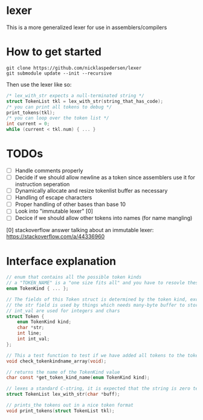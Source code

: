 # lexer

This is a more generalized lexer for use in assemblers/compilers

# How to get started

```shell
git clone https://github.com/nicklaspedersen/lexer
git submodule update --init --recursive
```

Then use the lexer like so:

```C
/* lex_with_str expects a null-terminated string */
struct TokenList tkl = lex_with_str(string_that_has_code);
/* you can print all tokens to debug */
print_tokens(tkl);
/* you can loop over the token list */
int current = 0;
while (current < tkl.num) { ... }
```

# TODOs
- [ ] Handle comments properly
- [ ] Decide if we should allow newline as a token since assemblers use it for instruction seperation
- [ ] Dynamically allocate and resize tokenlist buffer as necessary
- [ ] Handling of escape characters
- [ ] Proper handling of other bases than base 10
- [ ] Look into "immutable lexer" [0]
- [ ] Decice if we should allow other tokens into names (for name mangling)

[0] stackoverflow answer talking about an immutable lexer: https://stackoverflow.com/a/44336960

# Interface explanation

```C
// enum that contains all the possible token kinds
// a "TOKEN_NAME" is a "one size fits all" and you have to resovle these after the lexing stage
enum TokenKind { ... };

// The fields of this Token struct is determined by the token kind, except the line number field
// the str field is used by things which needs many-byte buffer to store the information such as a name or string
// int_val are used for integers and chars
struct Token {
    enum TokenKind kind;
    char *str;
    int line;
    int int_val;
};

// This a test function to test if we have added all tokens to the tokenkindname array
void check_tokenkindname_array(void);

// returns the name of the TokenKind value
char const *get_token_kind_name(enum TokenKind kind);

// lexes a standard C-string, it is expected that the string is zero terminated
struct TokenList lex_with_str(char *buff);

// prints_the tokens out in a nice token format
void print_tokens(struct TokenList tkl);
```
